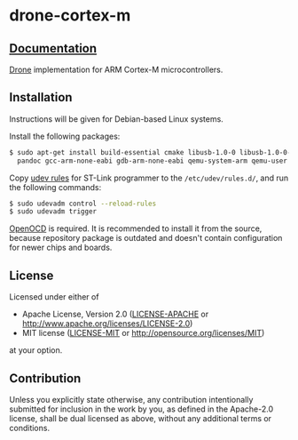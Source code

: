 # drone-cortex-m

## [Documentation](https://docs.rs/drone-cortex-m)

[Drone] implementation for ARM Cortex-M microcontrollers.

## Installation

Instructions will be given for Debian-based Linux systems.

Install the following packages:

```sh
$ sudo apt-get install build-essential cmake libusb-1.0-0 libusb-1.0-0-dev \
  pandoc gcc-arm-none-eabi gdb-arm-none-eabi qemu-system-arm qemu-user
```

Copy [udev rules][rules.d] for ST-Link programmer to the
`/etc/udev/rules.d/`, and run the following commands:

```sh
$ sudo udevadm control --reload-rules
$ sudo udevadm trigger
```

[OpenOCD] is required. It is recommended to install it from the source,
because repository package is outdated and doesn't contain configuration for
newer chips and boards.

[Drone]: https://github.com/drone-os/drone
[OpenOCD]: http://openocd.org/
[rules.d]: https://github.com/texane/stlink/tree/master/etc/udev/rules.d

## License

Licensed under either of

 * Apache License, Version 2.0
   ([LICENSE-APACHE](LICENSE-APACHE) or http://www.apache.org/licenses/LICENSE-2.0)
 * MIT license
   ([LICENSE-MIT](LICENSE-MIT) or http://opensource.org/licenses/MIT)

at your option.

## Contribution

Unless you explicitly state otherwise, any contribution intentionally submitted
for inclusion in the work by you, as defined in the Apache-2.0 license, shall be
dual licensed as above, without any additional terms or conditions.
